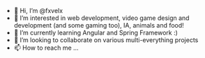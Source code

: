 - 👋 Hi, I’m @fxvelx
- 👀 I’m interested in web development, video game design and development (and some gaming too), IA, animals and food!
- 🌱 I’m currently learning Angular and Spring Framework :)
- 💞️ I’m looking to collaborate on various multi-everything projects
- 📫 How to reach me ...

<!---
fxvelx/fxvelx is a ✨ special ✨ repository because its `README.md` (this file) appears on your GitHub profile.
You can click the Preview link to take a look at your changes.
--->
